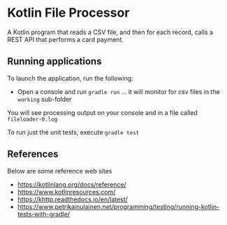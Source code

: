 Kotlin File Processor
=====================
A Kotlin program that reads a CSV file, and then for each record, calls a REST API that performs a card payment.

## Running applications
To launch the application, run the following:
* Open a console and run `gradle run` ... it will monitor for csv files in the `working` sub-folder

You will see processing output on your console and in a file called `fileloader-0.log`

To run just the unit tests, execute `gradle test`

## References
Below are some reference web sites
* https://kotlinlang.org/docs/reference/
* https://www.kotlinresources.com/
* https://khttp.readthedocs.io/en/latest/
* https://www.petrikainulainen.net/programming/testing/running-kotlin-tests-with-gradle/